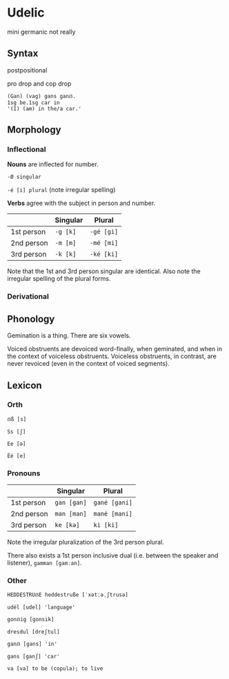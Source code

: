 # Udelic

mini germanic not really

## Syntax

postpositional

pro drop and cop drop

```
(Gan) (vag) gans ganẞ.
1sg be.1sg car in
'(I) (am) in the/a car.'
```

## Morphology

### Inflectional

**Nouns** are inflected for number.

`-Ø singular`

`-é [i] plural` (note irregular spelling)

**Verbs** agree with the subject in person and number.

|            | Singular | Plural     |
|------------|----------|------------|
| 1st person | `-g [k]` | `-gé [gi]` |
| 2nd person | `-m [m]` | `-mé [mi]` |
| 3rd person | `-k [k]` | `-ké [ki]` |

Note that the 1st and 3rd person singular are identical. Also note the irregular spelling of the plural forms.

### Derivational

## Phonology

Gemination is a thing. There are six vowels.

Voiced obstruents are devoiced word-finally, when geminated, and when in the context of voiceless obstruents. Voiceless obstruents, in contrast, are never revoiced (even in the context of voiced segments).

## Lexicon

### Orth

`ẞß [s]`

`Ss [ʃ]`

`Ee [ə]`

`Éé [e]`

### Pronouns

|            | Singular    | Plural        |
|------------|-------------|---------------|
| 1st person | `gan [gan]` | `gané [gani]` |
| 2nd person | `man [man]` | `mané [mani]` |
| 3rd person | `ke [kə]`   | `ki [ki]`     |

Note the irregular pluralization of the 3rd person plural.

There also exists a 1st person inclusive dual (i.e. between the speaker and listener), `gamman [gamːan]`.

### Other

`HEDDESTRUẞE heddestruße [ˈxətːəˌʃtrusə]`

`udél [udel] 'language'`

`gonẞig [gonsik]`

`dresdul [dreʃtul]`

`ganẞ [gans] 'in'`

`gans [ganʃ] 'car'`

`va [va] to be (copula); to live`
